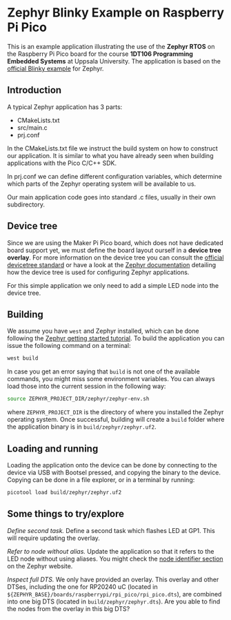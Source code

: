 # Zephyr Blinky Example on Raspberry Pi Pico 

This is an example application illustrating the use of the **Zephyr RTOS** on the Raspberry Pi Pico board for the course **1DT106 Programming Embedded Systems** at Uppsala University.
The application is based on the [official Blinky example](https://github.com/zephyrproject-rtos/zephyr/tree/main/samples/basic/blinky) for Zephyr.

## Introduction 

A typical Zephyr application has 3 parts: 

- CMakeLists.txt 
- src/main.c 
- prj.conf 

In the CMakeLists.txt file we instruct the build system on how to construct our application.
It is similar to what you have already seen when building applications with the Pico C/C++ SDK. 

In prj.conf we can define different configuration variables, which determine which parts of the Zephyr operating system will be available to us. 

Our main application code goes into standard .c files, usually in their own subdirectory. 

## Device tree 

Since we are using the Maker Pi Pico board, which does not have dedicated board support yet, we must define the board layout ourself in a **device tree overlay**.
For more information on the device tree you can consult the [official devicetree standard](https://www.devicetree.org) or have a look at the [Zephyr documentation](https://docs.zephyrproject.org/latest/build/dts/index.html) detailing how the device tree is used for configuring Zephyr applications.

For this simple application we only need to add a simple LED node into the device tree.


## Building 

We assume you have `west` and Zephyr installed, which can be done following the [Zephyr getting started tutorial](https://docs.zephyrproject.org/latest/develop/getting_started/index.html).
To build the application you can issue the following command on a terminal: 

```bash 
west build 
```

In case you get an error saying that `build` is not one of the available commands, you might miss some environment variables. You can always load those into the current session in the following way: 

```bash 
source ZEPHYR_PROJECT_DIR/zephyr/zephyr-env.sh 
``` 

where `ZEPHYR_PROJECT_DIR` is the directory of where you installed the Zephyr operating system.
Once successful, building will create a `build` folder where the application binary is in `build/zephyr/zephyr.uf2`.

## Loading and running

Loading the application onto the device can be done by connecting to the device via USB with Bootsel pressed, and copying the binary to the device.
Copying can be done in a file explorer, or in a terminal by running:

```bash
picotool load build/zephyr/zephyr.uf2 
```

## Some things to try/explore

*Define second task.* 
Define a second task which flashes LED at GP1.
This will require updating the overlay.

*Refer to node without alias.* 
Update the application so that it refers to the LED node without using aliases.
You might check the [node identifier section](https://docs.zephyrproject.org/latest/build/dts/api-usage.html#node-identifiers) on the Zephyr website.

*Inspect full DTS.* 
We only have provided an overlay.
This overlay and other DTSes, including the one for RP20240 uC (located in `${ZEPHYR_BASE}/boards/raspberrypi/rpi_pico/rpi_pico.dts`), 
are combined into one big DTS (located in `build/zephyr/zephyr.dts`).
Are you able to find the nodes from the overlay in this big DTS?
